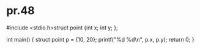 # pr.48
#include <stdio.h>struct point {int x;
  int y;
};

int main() {
  struct point p = {10, 20};
  printf("%d %d\n", p.x, p.y);
  return 0;
}
